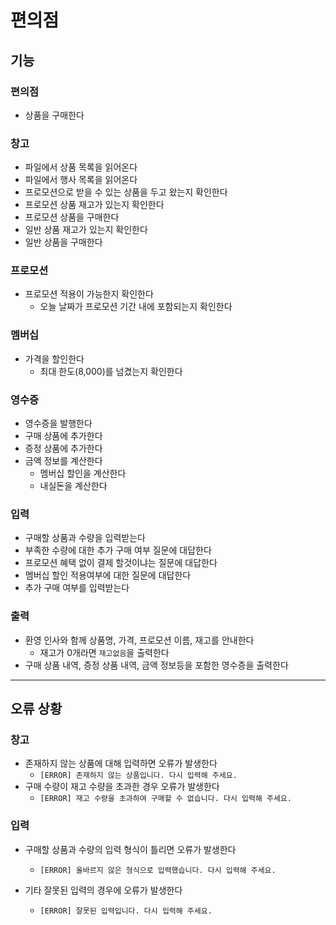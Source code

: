 # 편의점

## 기능

### 편의점

- 상품을 구매한다

### 창고

- 파일에서 상품 목록을 읽어온다
- 파일에서 행사 목록을 읽어온다
- 프로모션으로 받을 수 있는 상품을 두고 왔는지 확인한다
- 프로모션 상품 재고가 있는지 확인한다
- 프로모션 상품을 구매한다
- 일반 상품 재고가 있는지 확인한다
- 일반 상품을 구매한다

### 프로모션

- 프로모션 적용이 가능한지 확인한다
    - 오늘 날짜가 프로모션 기간 내에 포함되는지 확인한다

### 멤버십

- 가격을 할인한다
    - 최대 한도(8,000)를 넘겼는지 확인한다

### 영수증

- 영수증을 발행한다
- 구매 상품에 추가한다
- 증정 상품에 추가한다
- 금액 정보를 계산한다
    - 멤버십 할인을 계산한다
    - 내실돈을 계산한다

### 입력

- 구매할 상품과 수량을 입력받는다
- 부족한 수량에 대한 추가 구매 여부 질문에 대답한다
- 프로모션 혜택 없이 결제 할것이냐는 질문에 대답한다
- 멤버십 할인 적용여부에 대한 질문에 대답한다
- 추가 구매 여부를 입력받는다

### 출력

- 환영 인사와 함께 상품명, 가격, 프로모션 이름, 재고를 안내한다
    - 재고가 0개라면 `재고없음`을 출력한다
- 구매 상품 내역, 증정 상품 내역, 금액 정보등을 포함한 영수증을 출력한다

---

## 오류 상황

### 창고

- 존재하지 않는 상품에 대해 입력하면 오류가 발생한다
    - `[ERROR] 존재하지 않는 상품입니다. 다시 입력해 주세요.`
- 구매 수량이 재고 수량을 초과한 경우 오류가 발생한다
    - `[ERROR] 재고 수량을 초과하여 구매할 수 없습니다. 다시 입력해 주세요.`

### 입력

- 구매할 상품과 수량의 입력 형식이 틀리면 오류가 발생한다
    - `[ERROR] 올바르지 않은 형식으로 입력했습니다. 다시 입력해 주세요.`

- 기타 잘못된 입력의 경우에 오류가 발생한다
    - `[ERROR] 잘못된 입력입니다. 다시 입력해 주세요.`

